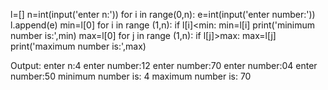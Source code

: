 l=[]
n=int(input('enter n:'))
for i in range(0,n):
    e=int(input('enter number:'))
    l.append(e)
min=l[0]
for i in range (1,n):
    if l[i]<min:
        min=l[i]
print('minimum number is:',min)
max=l[0]
for j in range (1,n):
    if l[j]>max:
        max=l[j]
print('maximum number is:',max)

Output:
enter n:4
enter number:12
enter number:70
enter number:04
enter number:50
minimum number is: 4
maximum number is: 70
>
